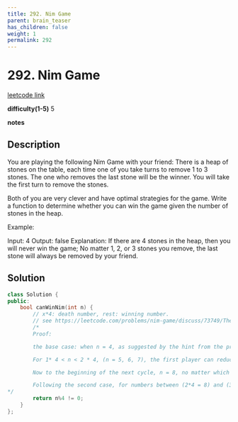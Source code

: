 ```yaml
---
title: 292. Nim Game
parent: brain_teaser
has_children: false
weight: 1
permalink: 292
---
```

# 292. Nim Game
[leetcode link](https://leetcode.com/problems/nim-game/)

**difficulty(1-5)** 
5

**notes**

## Description
You are playing the following Nim Game with your friend: There is a heap of stones on the table, each time one of you take turns to remove 1 to 3 stones. The one who removes the last stone will be the winner. You will take the first turn to remove the stones.

Both of you are very clever and have optimal strategies for the game. Write a function to determine whether you can win the game given the number of stones in the heap.

Example:

Input: 4
Output: false 
Explanation: If there are 4 stones in the heap, then you will never win the game;
             No matter 1, 2, or 3 stones you remove, the last stone will always be 
             removed by your friend.

## Solution
```c++
class Solution {
public:
    bool canWinNim(int n) {
        // x*4: death number, rest: winning number.
        // see https://leetcode.com/problems/nim-game/discuss/73749/Theorem%3A-all-4s-shall-be-false
        /*
        Proof:

        the base case: when n = 4, as suggested by the hint from the problem, no matter which number that that first player, the second player would always be able to pick the remaining number.

        For 1* 4 < n < 2 * 4, (n = 5, 6, 7), the first player can reduce the initial number into 4 accordingly, which will leave the death number 4 to the second player. i.e. The numbers 5, 6, 7 are winning numbers for any player who got it first.

        Now to the beginning of the next cycle, n = 8, no matter which number that the first player picks, it would always leave the winning numbers (5, 6, 7) to the second player. Therefore, 8 % 4 == 0, again is a death number.

        Following the second case, for numbers between (2*4 = 8) and (3*4=12), which are 9, 10, 11, are winning numbers for the first player again, because the first player can always reduce the number into the death number 8.
*/
        return n%4 != 0;
    }
};
```

<!-- 
Blue label
{: .label .label-blue }

Stable
{: .label .label-green }

New release
{: .label .label-purple }

Coming soon
{: .label .label-yellow }

Deprecated
{: .label .label-red } -->
